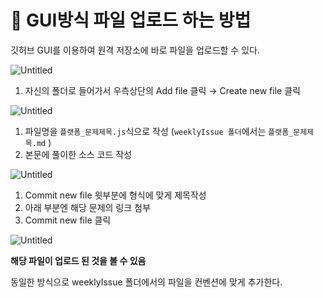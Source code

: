 # 🌱 **GUI방식 파일 업로드 하는 방법**

깃허브 GUI를 이용하여 원격 저장소에 바로 파일을 업로드할 수 있다.

![Untitled](https://s3-us-west-2.amazonaws.com/secure.notion-static.com/ddfe53b8-feb3-4eae-849b-209564420535/Untitled.png)

1. 자신의 폴더로 들어가서 우측상단의 Add file 클릭 → Create new file 클릭

![Untitled](https://s3-us-west-2.amazonaws.com/secure.notion-static.com/57f08389-f099-4d7b-af41-8e01b2d698a6/Untitled.png)

1. 파일명을 `플랫폼_문제제목.js`식으로 작성  (`weeklyIssue 폴더`에서는 `플랫폼_문제제목.md` )
2. 본문에 풀이한 소스 코드 작성

![Untitled](https://s3-us-west-2.amazonaws.com/secure.notion-static.com/279e8564-ee56-427f-b9b6-ef35d20960b2/Untitled.png)

1. Commit new file 윗부분에 형식에 맞게 제목작성
2. 아래 부분엔 해당 문제의 링크 첨부
3. Commit new file 클릭

![Untitled](https://s3-us-west-2.amazonaws.com/secure.notion-static.com/1a2a2b05-e884-420f-b5cf-b3b7b7063c87/Untitled.png)

**해당 파일이 업로드 된 것을 볼 수 있음**

동일한 방식으로 weeklyIssue 폴더에서의 파일을 컨벤션에 맞게 추가한다.